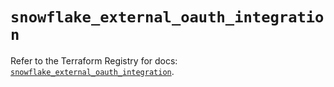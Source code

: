# `snowflake_external_oauth_integration`

Refer to the Terraform Registry for docs: [`snowflake_external_oauth_integration`](https://registry.terraform.io/providers/snowflakedb/snowflake/1.2.1/docs/resources/external_oauth_integration).
